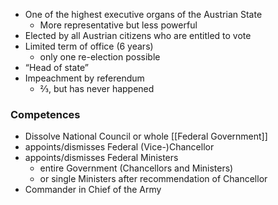 - One of the highest executive organs of the Austrian State
	- More representative but less powerful
- Elected by all Austrian citizens who are entitled to vote
- Limited term of office (6 years)
	- only one re-election possible
- “Head of state”
- Impeachment by referendum
	- ⅔, but has never happened

### Competences
- Dissolve National Council or whole [[Federal Government]]
- appoints/dismisses Federal (Vice-)Chancellor
- appoints/dismisses Federal Ministers
	- entire Government (Chancellors and Ministers)
	- or single Ministers after recommendation of Chancellor
- Commander in Chief of the Army